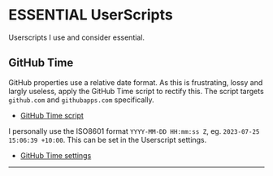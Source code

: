 # ESSENTIAL UserScripts

Userscripts I use and consider essential.

## GitHub Time

GitHub properties use a relative date format. As this is frustrating, lossy and
largly useless, apply the GitHub Time script to rectify this. The script targets
`github.com` and `githubapps.com` specifically.

  - [GitHub Time script](https://github.com/krayon/userscripts/raw/main/github-time/github-time.user.js)

I personally use the ISO8601 format `YYYY-MM-DD HH:mm:ss Z`, eg. `2023-07-25 15:06:39 +10:00`. This can be set in the Userscript settings.

  - [GitHub Time settings](https://github.com/krayon/userscripts/raw/main/github-time/github-time.storage.js)

----
[//]: # ( vim: set ts=4 sw=4 et cindent tw=80 ai si syn=markdown ft=markdown: )
